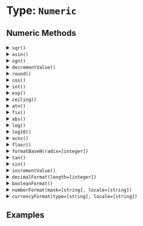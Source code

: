 [comment]: # (Note: This documentation is generated dynamically in the build process.  To modify the contents, change the javadoc on the type class, itself)

# Type: `Numeric`



## Numeric Methods

<details>
<summary><code>sqr()</code></summary>
<p>Returns the square root of a number
</p></details>
<details>
<summary><code>asin()</code></summary>
<p>Returns the arcsine (inverse sine) of a number
</p></details>
<details>
<summary><code>sgn()</code></summary>
<p>Determine the sign of a number
</p></details>
<details>
<summary><code>decrementValue()</code></summary>
<p>Decrement the integer part of a number
</p></details>
<details>
<summary><code>round()</code></summary>
<p>Rounds a number to the closest integer.
</p></details>
<details>
<summary><code>cos()</code></summary>
<p>Returns the cosine of an angle entered in radians
</p></details>
<details>
<summary><code>int()</code></summary>
<p>Returns the closest integer that is smaller than the number
</p></details>
<details>
<summary><code>exp()</code></summary>
<p>Calculates the exponent whose base is e that represents a number.
</p></details>
<details>
<summary><code>ceiling()</code></summary>
<p>Determines the closest integer that is greater than a specified floating point number.
</p></details>
<details>
<summary><code>atn()</code></summary>
<p>Returns the arc tangent (inverse tangent) of a number
</p></details>
<details>
<summary><code>fix()</code></summary>
<p>Converts a real number to an integer
</p></details>
<details>
<summary><code>abs()</code></summary>
<p>Returns the absolute value of a number
</p></details>
<details>
<summary><code>log()</code></summary>
<p>Returns the natural logarithm of a number.
</p></details>
<details>
<summary><code>log10()</code></summary>
<p>Returns the logarithm of a number to base 10.
</p></details>
<details>
<summary><code>acos()</code></summary>
<p>Returns the arccosine (inverse cosine) of a number
</p></details>
<details>
<summary><code>floor()</code></summary>
<p>Returns the absolute value of a number
</p></details>
<details>
<summary><code>formatBaseN(radix=[integer])</code></summary>
<p>Converts a number to a string representation in the specified base.

 Arguments:

| Argument | Type | Required | Default |
|----------|------|----------|---------|
| `radix` | `integer` | `true` | `` |

</p></details>
<details>
<summary><code>tan()</code></summary>
<p>Returns the tangent of an angle that is entered in radians.
</p></details>
<details>
<summary><code>sin()</code></summary>
<p>Returns the sine of a number
</p></details>
<details>
<summary><code>incrementValue()</code></summary>
<p>Increment the integer part of a number
</p></details>
<details>
<summary><code>decimalFormat(length=[integer])</code></summary>
<p>Converts a number to a decimal-formatted string.

 Arguments:

| Argument | Type | Required | Default |
|----------|------|----------|---------|
| `length` | `integer` | `false` | `2` |

</p></details>
<details>
<summary><code>booleanFormat()</code></summary>
<p>Returns the value formatted as a boolean string
</p></details>
<details>
<summary><code>numberFormat(mask=[string], locale=[string])</code></summary>
<p>Formats a number with an optional format mask

 Arguments:

| Argument | Type | Required | Default |
|----------|------|----------|---------|
| `mask` | `string` | `false` | `` |
| `locale` | `string` | `false` | `` |

</p></details>
<details>
<summary><code>currencyFormat(type=[string], locale=[string])</code></summary>
<p>null

 Arguments:

| Argument | Type | Required | Default |
|----------|------|----------|---------|
| `type` | `string` | `false` | `` |
| `locale` | `string` | `false` | `` |

</p></details>


## Examples
